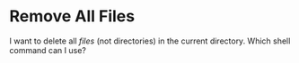 # Remove All Files

I want to delete all *files* (not directories) in the current directory.
Which shell command can I use?
